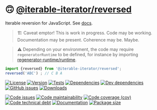 :upside_down_face: [@iterable-iterator/reversed](https://iterable-iterator.github.io/reversed)
==

Iterable reversion for JavaScript.
See [docs](https://iterable-iterator.github.io/reversed/index.html).

> :building_construction: Caveat emptor! This is work in progress. Code may be
> working. Documentation may be present. Coherence may be. Maybe.

> :warning: Depending on your environment, the code may require
> `regeneratorRuntime` to be defined, for instance by importing
> [regenerator-runtime/runtime](https://www.npmjs.com/package/regenerator-runtime).

```js
import {reversed} from '@iterable-iterator/reversed';
reversed('ABC') ; // C B A
```

[![License](https://img.shields.io/github/license/iterable-iterator/reversed.svg)](https://raw.githubusercontent.com/iterable-iterator/reversed/main/LICENSE)
[![Version](https://img.shields.io/npm/v/@iterable-iterator/reversed.svg)](https://www.npmjs.org/package/@iterable-iterator/reversed)
[![Tests](https://img.shields.io/github/workflow/status/iterable-iterator/reversed/ci:test?event=push&label=tests)](https://github.com/iterable-iterator/reversed/actions/workflows/ci:test.yml?query=branch:main)
[![Dependencies](https://img.shields.io/david/iterable-iterator/reversed.svg)](https://david-dm.org/iterable-iterator/reversed)
[![Dev dependencies](https://img.shields.io/david/dev/iterable-iterator/reversed.svg)](https://david-dm.org/iterable-iterator/reversed?type=dev)
[![GitHub issues](https://img.shields.io/github/issues/iterable-iterator/reversed.svg)](https://github.com/iterable-iterator/reversed/issues)
[![Downloads](https://img.shields.io/npm/dm/@iterable-iterator/reversed.svg)](https://www.npmjs.org/package/@iterable-iterator/reversed)

[![Code issues](https://img.shields.io/codeclimate/issues/iterable-iterator/reversed.svg)](https://codeclimate.com/github/iterable-iterator/reversed/issues)
[![Code maintainability](https://img.shields.io/codeclimate/maintainability/iterable-iterator/reversed.svg)](https://codeclimate.com/github/iterable-iterator/reversed/trends/churn)
[![Code coverage (cov)](https://img.shields.io/codecov/c/gh/iterable-iterator/reversed/main.svg)](https://codecov.io/gh/iterable-iterator/reversed)
[![Code technical debt](https://img.shields.io/codeclimate/tech-debt/iterable-iterator/reversed.svg)](https://codeclimate.com/github/iterable-iterator/reversed/trends/technical_debt)
[![Documentation](https://iterable-iterator.github.io/reversed/badge.svg)](https://iterable-iterator.github.io/reversed/source.html)
[![Package size](https://img.shields.io/bundlephobia/minzip/@iterable-iterator/reversed)](https://bundlephobia.com/result?p=@iterable-iterator/reversed)
